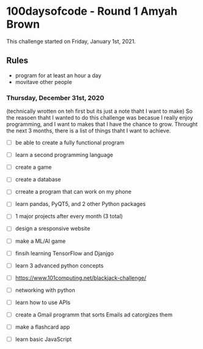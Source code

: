 # 100daysofcode - Round 1 Amyah Brown
This challenge started on Friday, January 1st, 2021.

## Rules
- program for at least an hour a day
- movitave other people 

### Thursday, December 31st, 2020 
(technically wrotten on teh first but its just a note thaht I want to make)
So the reasoen thaht I wanted to do this challenge was becasue I really enjoy programming, and I want to makes that I have the chance to grow. Throught the next 3 months, there is a list of things thaht I want to achieve.
- [ ] be able to create a fully functional program
- [ ] learn a second programming language
- [ ] create a game
- [ ] create a database
- [ ] crreate a program that can work on my phone
- [ ] learn pandas, PyQT5, and 2 other Python packages
- [ ] 1 major projects after every month (3 total)
- [ ] design a sresponsive website
- [ ] make a ML/AI game
- [ ] finsih learning TensorFlow and Djanjgo
- [ ] learn 3 advanced python concepts
- [ ] https://www.101computing.net/blackjack-challenge/
- [ ] networking with python 
- [ ] learn how to use APIs
- [ ] create a Gmail programm that sorts Emails ad catorgizes them
- [ ] make a flashcard app
- [ ] learn basic JavaScript



